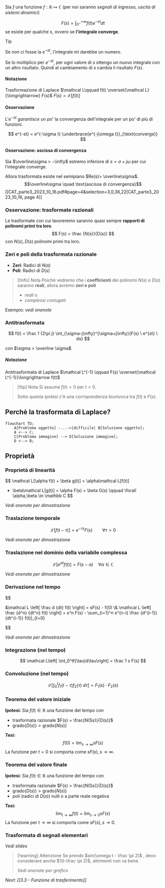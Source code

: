 Sia $f$ una funzione $f: \mathbb R \longmapsto \mathbb C$  (per noi saranno *segnali di ingresso, uscita di sistemi dinamici*)

$$
F(s) = \int_{0^-}^{+\infty}{f(t) e^{-st} dt}
$$
se esiste per qualche $s$, ovvero se **l'integrale converge**.

> [!tip]
> Se non ci fosse la $e^{-st}$, l'integrale mi darebbe un numero.
>
> Se lo moltiplico per $e^{-st}$, per ogni valore di $s$ ottengo un nuovo integrale con un altro risultato. Quindi al cambiamento di $s$ cambia il risultato $F(s)$.

#### Notazione
Trasformazione di Laplace $\mathcal L\qquad f(t) \overset{\mathcal L}{\longrightarrow} F(s)$
$F(s) = \mathcal L[f(t)]$

#### Osservazione
L'$e^{-st}$ *garantisce* un po' la convergenza dell'integrale per un po' di più di funzioni.

$$
e^{-st} = e^{-\sigma t} \underbrace{e^{-j\omega t}}_{\text{converge}}
$$
#### Osservazione: ascissa di convergenza
Sia $\overline\sigma > −\infty$ estremo inferiore di $s = \sigma + j\omega$ per cui l’integrale converge.

Allora trasformata esiste nel semipiano $Re(s)> \overline\sigma$.
$$\overline\sigma \quad \text{ascissa di convergenza}$$
[[CAT_parte3_2023_10_16.pdf#page=4&selection=3,0,36,22|CAT_parte3_2023_10_16, page 4]]

### Osservazione: trasformate razionali

Le trasformate con cui lavoreremo saranno quasi sempre **rapporti di polinomi primi tra loro**.
$$
F(s) = \frac {N(s)}{D(s)}
$$
con $N(s), D(s)$ polinomi primi tra loro.

### Zeri e poli della trasformata razionale
- **Zeri**: Radici di $N(s)$
- **Poli**: Radici di $D(s)$

>[!info] Nota
>Poichè vedremo che i **coefficienti** dei polinomi $N(s)$ e $D(s)$ saranno **reali**, allora avremo **zeri e poli**
>- *reali* o
>- *complessi coniugati*

Esempio: *vedi onenote*

### Antitrasformata
$$
f(t) = \frac 1 {2\pi j} \int_{\sigma-j\infty}^{\sigma+j\infty}{F(s) \ e^{st} \ ds}
$$

con $\sigma > \overline \sigma$

##### Notazione
Antitrasformata di Laplace $\mathcal L^{-1} \qquad F(s) \overset{\mathcal L^{-1}}\longrightarrow f(t)$

> [!tip] Nota
> Si assume $f(t) = 0$ per $t < 0$.
>
> Sotto questa ipotesi c'è una corrispondenza biunivoca tra $f(t)$ e $F(s)$.

## Perchè la trasformata di Laplace?

```mermaid
flowchart TD;
	A[Problema oggetto] -...->|difficile| B[Soluzione oggetto];
	A <--> C;
	C[Problema immagine] --> D[Soluzione immagine];
	D <--> B;
```

## Proprietà
### Proprietà di linearità

$$
\mathcal L[\alpha f(t) + \beta g(t)] = \alpha\mathcal L[f(t)]
+ \beta\mathcal L[g(t)] = \alpha F(s) + \beta G(s) \qquad \forall \alpha,\beta \in \mathbb C
$$

*Vedi onenote per dimostrazione*

### Traslazione temporale

$$
\mathcal L[f(t-\tau)] = e^{-\tau s} F(s) \qquad \forall \tau > 0
$$

*Vedi onenote per dimostrazione*
### Traslazione nel dominio della variabile complessa

$$
\mathcal L[e^{\alpha t} f(t)] = F(s-\alpha) \quad \forall \alpha \in \mathbb C
$$

*Vedi onenote per dimostrazione*

### Derivazione nel tempo

$$

&\mathcal L \left[ \frac d {dt} f(t) \right] = sF(s) - f(0) \\&
\mathcal L \left[ \frac {d^n} {dt^n} f(t) \right] = s^n F(s) - \sum_{i=1}^n s^{n-i} \frac {d^{i-1}}{dt^{i-1}} f(t)|_{t=0}

$$

*Vedi onenote per dimostrazione*
### Integrazione (nel tempo)
$$
\mathcal L\left[ \int_0^tf(\tau)d\tau\right] = \frac 1 s F(s)
$$
### Convoluzione (nel tempo)

$$
\mathcal L \left[ \int_0^t f_1(t-\tau)f_2(\tau) \ d\tau \right] = F_1(s) \cdot F_2(s)
$$

### Teorema del valore iniziale
**Ipotesi:**
Sia $f(t) \in \mathbb R$  una funzione del tempo con
- trasformata razionale $F(s) = \frac{N(Ss)}{D(s)}$
- $\text{grado}\{D(s)\} \gt \text{grado}\{N(s)\}$

**Tesi:**
$$
f(0) = \lim_{s \to \infty}sF(s)
$$
La funzione per $t = 0$ si comporta come $sF(s), s \to \infty$.


### Teorema del valore finale
**Ipotesi:**
Sia $f(t) \in \mathbb R$ una funzione del tempo con
- trasformata razionale $F(s) = \frac{N(Ss)}{D(s)}$
- $\text{grado}\{D(s)\} \gt \text{grado}\{N(s)\}$
- poli (radici di $D(s)$) nulli o a parte reale negativa

**Tesi:**
$$
\lim_{t\to \infty}f(t) = \lim_{s\to 0} sF(s)
$$
La funzione per $t \to \infty$ si comporta come $sF(s), s \to 0$.

### Trasformata di segnali elementari

*Vedi slides*


> [!warning] Attenzione
> Se prendo $sin(\omega t - \frac \pi 2)$ , devo considerare anche $1(t-\frac \pi 2)$, altrimenti non va bene.
>
> *Vedi onenote per grafico*

*Next: [[3.3 - Funzione di trasferimento]]*
